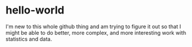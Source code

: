 # hello-world
I'm new to this whole github thing and am trying to figure it out so that I might be able to do better, more complex, and more interesting work with statistics and data.
